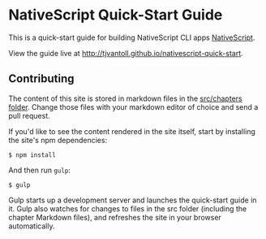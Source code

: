 # NativeScript Quick-Start Guide

This is a quick-start guide for building NativeScript CLI apps [NativeScript](http://nativescript.org).

View the guide live at <http://tjvantoll.github.io/nativescript-quick-start>.

## Contributing

The content of this site is stored in markdown files in the [src/chapters folder](https://github.com/tjvantoll/nativescript-quick-start/tree/gh-pages/src/chapters). Change those files with your markdown editor of choice and send a pull request.

If you'd like to see the content rendered in the site itself, start by installing the site's npm dependencies:

```
$ npm install
```

And then run `gulp`:

```
$ gulp
```

Gulp starts up a development server and launches the quick-start guide in it. Gulp also watches for changes to files in the src folder (including the chapter Markdown files), and refreshes the site in your browser automatically.
